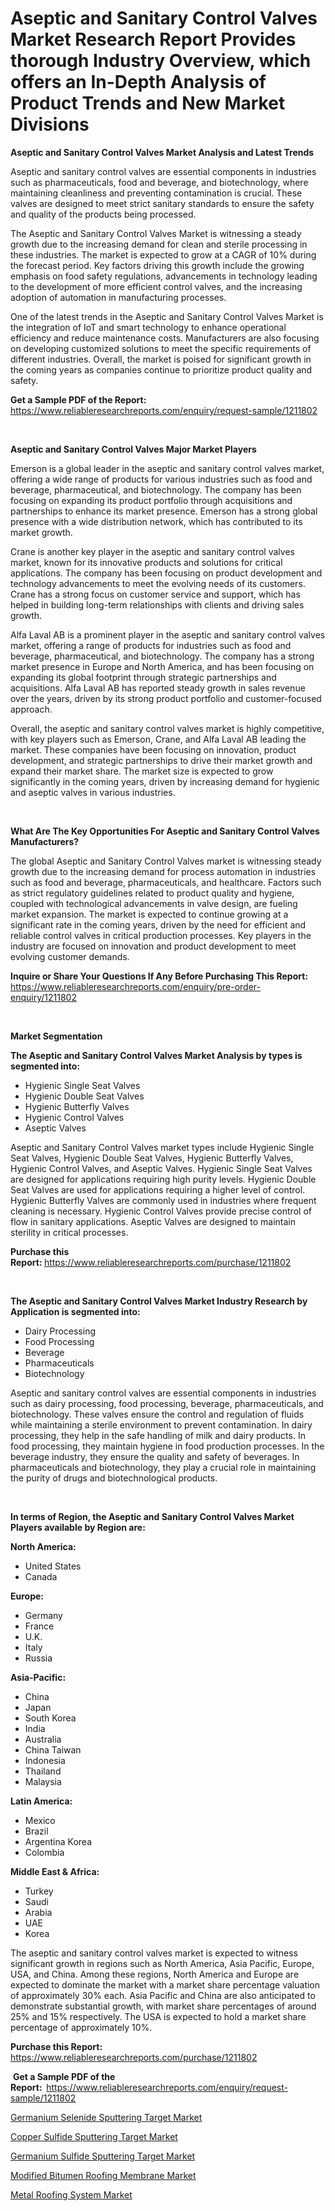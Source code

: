 <p><h1>Aseptic and Sanitary Control Valves Market Research Report Provides thorough Industry Overview, which offers an In-Depth Analysis of Product Trends and New Market Divisions</h1></p><p><strong>Aseptic and Sanitary Control Valves Market Analysis and Latest Trends</strong></p>
<p><p>Aseptic and sanitary control valves are essential components in industries such as pharmaceuticals, food and beverage, and biotechnology, where maintaining cleanliness and preventing contamination is crucial. These valves are designed to meet strict sanitary standards to ensure the safety and quality of the products being processed.</p><p>The Aseptic and Sanitary Control Valves Market is witnessing a steady growth due to the increasing demand for clean and sterile processing in these industries. The market is expected to grow at a CAGR of 10% during the forecast period. Key factors driving this growth include the growing emphasis on food safety regulations, advancements in technology leading to the development of more efficient control valves, and the increasing adoption of automation in manufacturing processes.</p><p>One of the latest trends in the Aseptic and Sanitary Control Valves Market is the integration of IoT and smart technology to enhance operational efficiency and reduce maintenance costs. Manufacturers are also focusing on developing customized solutions to meet the specific requirements of different industries. Overall, the market is poised for significant growth in the coming years as companies continue to prioritize product quality and safety.</p></p>
<p><strong>Get a Sample PDF of the Report:&nbsp;</strong> <a href="https://www.reliableresearchreports.com/enquiry/request-sample/1211802">https://www.reliableresearchreports.com/enquiry/request-sample/1211802</a></p>
<p>&nbsp;</p>
<p><strong>Aseptic and Sanitary Control Valves Major Market Players</strong></p>
<p><p>Emerson is a global leader in the aseptic and sanitary control valves market, offering a wide range of products for various industries such as food and beverage, pharmaceutical, and biotechnology. The company has been focusing on expanding its product portfolio through acquisitions and partnerships to enhance its market presence. Emerson has a strong global presence with a wide distribution network, which has contributed to its market growth.</p><p>Crane is another key player in the aseptic and sanitary control valves market, known for its innovative products and solutions for critical applications. The company has been focusing on product development and technology advancements to meet the evolving needs of its customers. Crane has a strong focus on customer service and support, which has helped in building long-term relationships with clients and driving sales growth.</p><p>Alfa Laval AB is a prominent player in the aseptic and sanitary control valves market, offering a range of products for industries such as food and beverage, pharmaceutical, and biotechnology. The company has a strong market presence in Europe and North America, and has been focusing on expanding its global footprint through strategic partnerships and acquisitions. Alfa Laval AB has reported steady growth in sales revenue over the years, driven by its strong product portfolio and customer-focused approach.</p><p>Overall, the aseptic and sanitary control valves market is highly competitive, with key players such as Emerson, Crane, and Alfa Laval AB leading the market. These companies have been focusing on innovation, product development, and strategic partnerships to drive their market growth and expand their market share. The market size is expected to grow significantly in the coming years, driven by increasing demand for hygienic and aseptic valves in various industries.</p></p>
<p>&nbsp;</p>
<p><strong>What Are The Key Opportunities For Aseptic and Sanitary Control Valves Manufacturers?</strong></p>
<p><p>The global Aseptic and Sanitary Control Valves market is witnessing steady growth due to the increasing demand for process automation in industries such as food and beverage, pharmaceuticals, and healthcare. Factors such as strict regulatory guidelines related to product quality and hygiene, coupled with technological advancements in valve design, are fueling market expansion. The market is expected to continue growing at a significant rate in the coming years, driven by the need for efficient and reliable control valves in critical production processes. Key players in the industry are focused on innovation and product development to meet evolving customer demands.</p></p>
<p><strong>Inquire or Share Your Questions If Any Before Purchasing This Report:</strong> <a href="https://www.reliableresearchreports.com/enquiry/pre-order-enquiry/1211802">https://www.reliableresearchreports.com/enquiry/pre-order-enquiry/1211802</a></p>
<p>&nbsp;</p>
<p><strong>Market Segmentation</strong></p>
<p><strong>The Aseptic and Sanitary Control Valves Market Analysis by types is segmented into:</strong></p>
<p><ul><li>Hygienic Single Seat Valves</li><li>Hygienic Double Seat Valves</li><li>Hygienic Butterfly Valves</li><li>Hygienic Control Valves</li><li>Aseptic Valves</li></ul></p>
<p><p>Aseptic and Sanitary Control Valves market types include Hygienic Single Seat Valves, Hygienic Double Seat Valves, Hygienic Butterfly Valves, Hygienic Control Valves, and Aseptic Valves. Hygienic Single Seat Valves are designed for applications requiring high purity levels. Hygienic Double Seat Valves are used for applications requiring a higher level of control. Hygienic Butterfly Valves are commonly used in industries where frequent cleaning is necessary. Hygienic Control Valves provide precise control of flow in sanitary applications. Aseptic Valves are designed to maintain sterility in critical processes.</p></p>
<p><strong>Purchase this Report:&nbsp;</strong><a href="https://www.reliableresearchreports.com/purchase/1211802">https://www.reliableresearchreports.com/purchase/1211802</a></p>
<p>&nbsp;</p>
<p><strong>The Aseptic and Sanitary Control Valves Market Industry Research by Application is segmented into:</strong></p>
<p><ul><li>Dairy Processing</li><li>Food Processing</li><li>Beverage</li><li>Pharmaceuticals</li><li>Biotechnology</li></ul></p>
<p><p>Aseptic and sanitary control valves are essential components in industries such as dairy processing, food processing, beverage, pharmaceuticals, and biotechnology. These valves ensure the control and regulation of fluids while maintaining a sterile environment to prevent contamination. In dairy processing, they help in the safe handling of milk and dairy products. In food processing, they maintain hygiene in food production processes. In the beverage industry, they ensure the quality and safety of beverages. In pharmaceuticals and biotechnology, they play a crucial role in maintaining the purity of drugs and biotechnological products.</p></p>
<p>&nbsp;</p>
<p><strong>In terms of Region, the Aseptic and Sanitary Control Valves Market Players available by Region are:</strong></p>
<p>
    <p> <strong> North America: </strong>
        <ul>
            <li>United States</li>
            <li>Canada</li>
        </ul>
        </p> 
    <p> <strong> Europe: </strong>
        <ul>
            <li>Germany</li>
            <li>France</li>
            <li>U.K.</li>
            <li>Italy</li>
            <li>Russia</li>
        </ul>
        </p> 
    <p> <strong> Asia-Pacific: </strong>
        <ul>
            <li>China</li>
            <li>Japan</li>
            <li>South Korea</li>
            <li>India</li>
            <li>Australia</li>
            <li>China Taiwan</li>
            <li>Indonesia</li>
            <li>Thailand</li>
            <li>Malaysia</li>
        </ul>
        </p> 
    <p> <strong> Latin America: </strong>
        <ul>
            <li>Mexico</li>
            <li>Brazil</li>
            <li>Argentina Korea</li>
            <li>Colombia</li>
        </ul>
        </p> 
    <p> <strong> Middle East & Africa: </strong>
        <ul>
            <li>Turkey</li>
            <li>Saudi</li>
            <li>Arabia</li>
            <li>UAE</li>
            <li>Korea</li>
        </ul>
    </p>
    </p>
<p><p>The aseptic and sanitary control valves market is expected to witness significant growth in regions such as North America, Asia Pacific, Europe, USA, and China. Among these regions, North America and Europe are expected to dominate the market with a market share percentage valuation of approximately 30% each. Asia Pacific and China are also anticipated to demonstrate substantial growth, with market share percentages of around 25% and 15% respectively. The USA is expected to hold a market share percentage of approximately 10%.</p></p>
<p><strong>Purchase this Report: </strong><a href="https://www.reliableresearchreports.com/purchase/1211802">https://www.reliableresearchreports.com/purchase/1211802</a></p>
<p>&nbsp;<strong>Get a Sample PDF of the Report:&nbsp;&nbsp;</strong><a href="https://www.reliableresearchreports.com/enquiry/request-sample/1211802">https://www.reliableresearchreports.com/enquiry/request-sample/1211802</a></p>
<p><strong></strong></p>
<p><p><a href="https://medium.com/@entelabrahimi1961/germanium-selenide-sputtering-target-market-outlook-industry-overview-and-forecast-2024-to-2031-d6186e2c6109">Germanium Selenide Sputtering Target Market</a></p><p><a href="https://medium.com/@lisasanchez1968/copper-sulfide-sputtering-target-market-size-market-outlook-and-market-forecast-2024-to-2031-d65549af180a">Copper Sulfide Sputtering Target Market</a></p><p><a href="https://medium.com/@lisasanchez1968/germanium-sulfide-sputtering-target-market-trends-and-market-analysis-forecasted-for-period-1da5cb549e96">Germanium Sulfide Sputtering Target Market</a></p><p><a href="https://github.com/pgtimber/Market-Research-Report-List-1/blob/main/modified-bitumen-roofing-membrane-market.md">Modified Bitumen Roofing Membrane Market</a></p><p><a href="https://github.com/lataunyatinikmelvin59ilbd0dv/Market-Research-Report-List-1/blob/main/metal-roofing-system-market.md">Metal Roofing System Market</a></p></p>